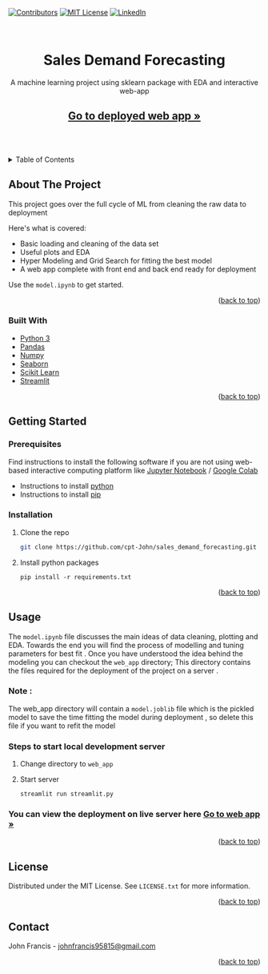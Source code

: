 <div id="top"></div>

[![Contributors][contributors-shield]][contributors-url]
[![MIT License][license-shield]][license-url]
[![LinkedIn][linkedin-shield]][linkedin-url]

<!-- PROJECT LOGO -->
<br />
<div align="center">

  <h1 align="center">Sales Demand Forecasting</h1>

  <p align="center">
    A machine learning project using sklearn package with EDA and interactive web-app
    <br />
    <a href="https://cpt-john-sales-demand-forecasting-web-appstreamlit-w6g90c.streamlitapp.com/"><strong><h2>Go to deployed web app »</h2></strong></a>
    <br />
    <br />
  </p>
</div>

<!-- TABLE OF CONTENTS -->
<details>
  <summary>Table of Contents</summary>
  <ol>
    <li>
      <a href="#about-the-project">About The Project</a>
      <ul>
        <li><a href="#built-with">Built With</a></li>
      </ul>
    </li>
    <li>
      <a href="#getting-started">Getting Started</a>
      <ul>
        <li><a href="#prerequisites">Prerequisites</a></li>
        <li><a href="#installation">Installation</a></li>
      </ul>
    </li>
    <li><a href="#usage">Usage</a></li>
    <li><a href="#license">License</a></li>
    <li><a href="#contact">Contact</a></li>
  </ol>
</details>

<!-- ABOUT THE PROJECT -->

## About The Project

This project goes over the full cycle of ML from cleaning the raw data to deployment

Here's what is covered:

- Basic loading and cleaning of the data set
- Useful plots and EDA
- Hyper Modeling and Grid Search for fitting the best model
- A web app complete with front end and back end ready for deployment

Use the `model.ipynb` to get started.

<p align="right">(<a href="#top">back to top</a>)</p>

### Built With

- [Python 3](https://www.python.org/)
- [Pandas](https://pandas.pydata.org/)
- [Numpy](https://numpy.org/)
- [Seaborn](https://seaborn.pydata.org/)
- [Scikit Learn](https://scikit-learn.org/stable/)
- [Streamlit](https://share.streamlit.io/)

<p align="right">(<a href="#top">back to top</a>)</p>

<!-- GETTING STARTED -->

## Getting Started

### Prerequisites

Find instructions to install the following software if you are not using web-based interactive computing platform like [Jupyter Notebook](https://jupyter.org/) / [Google Colab](https://colab.research.google.com/?)

- Instructions to install [python](https://wiki.python.org/moin/BeginnersGuide/Download)
- Instructions to install [pip](https://pip.pypa.io/en/stable/installation/)

### Installation

1. Clone the repo
   ```sh
   git clone https://github.com/cpt-John/sales_demand_forecasting.git
   ```
2. Install python packages

   ```
   pip install -r requirements.txt
   ```

<p align="right">(<a href="#top">back to top</a>)</p>

<!-- USAGE EXAMPLES -->

## Usage

The `model.ipynb` file discusses the main ideas of data cleaning, plotting and EDA. Towards the end you will find the process of modelling and tuning parameters for best fit . Once you have understood the idea behind the modeling you can checkout the `web_app` directory; This directory contains the files required for the deployment of the project on a server .

### Note :

The web_app directory will contain a `model.joblib` file which is the pickled model to save the time fitting the model during deployment , so delete this file if you want to refit the model

### Steps to start local development server

1. Change directory to `web_app`

2. Start server
   ```
   streamlit run streamlit.py
   ```

### You can view the deployment on live server here <a href="https://cpt-john-sales-demand-forecasting-web-appstreamlit-w6g90c.streamlitapp.com/"><strong>Go to web app »</strong></a>

<p align="right">(<a href="#top">back to top</a>)</p>

<!-- LICENSE -->

## License

Distributed under the MIT License. See `LICENSE.txt` for more information.

<p align="right">(<a href="#top">back to top</a>)</p>

<!-- CONTACT -->

## Contact

John Francis - johnfrancis95815@gmail.com

<p align="right">(<a href="#top">back to top</a>)</p>

<!-- MARKDOWN LINKS & IMAGES -->

[contributors-shield]: https://img.shields.io/github/contributors/cpt-John/sales_demand_forecasting?style=for-the-badge
[contributors-url]: https://github.com/cpt-John
[license-shield]: https://img.shields.io/github/license/cpt-John/sales_demand_forecasting?style=for-the-badge
[license-url]: https://github.com/cpt-John/sales_demand_forecasting/blob/master/LICENSE.txt
[linkedin-shield]: https://img.shields.io/badge/-LinkedIn-black.svg?style=for-the-badge&logo=linkedin&colorB=555
[linkedin-url]: https://www.linkedin.com/in/john-francis-526999148/
